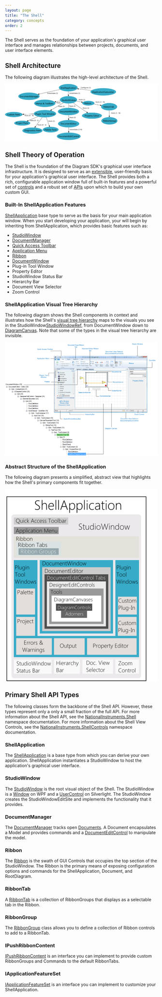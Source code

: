 ```yaml
---
layout: page
title: "The Shell"
category: concepts
order: 2
---
```


The Shell serves as the foundation of your application's graphical user interface and manages relationships between projects, documents, and user interface elements.

## Shell Architecture

The following diagram illustrates the high-level architecture of the Shell.

![ShellRelationships]

## Shell Theory of Operation

The Shell is the foundation of the Diagram SDK's graphical user interface infrastructure. It is designed to serve as an [extensible][plug-in_framework], user-friendly basis for your application's graphical user interface. The Shell provides both a rich, configurable application window full of built-in features and a powerful set of [controls][ShellControlsRef] and a robust set of [APIs][ShellRef] upon which to build your own custom GUI.

### Built-In ShellApplication Features
[ShellApplication][ShellApplicationRef] base type to serve as the basis for your main application window. When you start developing your application, your will begin by inheriting from ShellApplication, which provides basic features such as:

* [StudioWindow][StudioWindowRef]
* [DocumentManager][DocumentManagerRef]
* [Quick Access Toolbar][QuickAccessToolbarRef]
* [Application Menu][ApplicationMenuRef]
* [Ribbon][RibbonRef]
* [DocumentWindow][DocumentWindowRef]
* Plug-in Tool Window
* Property Editor
* StudioWindow Status Bar
* Hierarchy Bar
* Document View Selector
* Zoom Control

### ShellApplication Visual Tree Hierarchy

The following diagram shows the Shell components in context and illustrates how the Shell's [visual tree hierarchy][VisualTreeHierarchyDocs] maps to the visuals you see in the StudioWindow[StudioWindowRef], from DocumentWindow down to [DiagramCanvas][DiagramCanvasRef]. Note that some of the types in the visual tree hierarchy are invisible.

![ShellUIHierarcy]

### Abstract Structure of the ShellApplication

The following diagram presents a simplified, abstract view that highlights how the Shell's primary components fit together.

![ShellStructure]

## Primary Shell API Types

The following classes form the backbone of the Shell API. However, these types represent only a only a small fraction of the full API. For more information about the Shell API, see the [NationalInstruments.Shell][ShellRef] namespace documentation. For more information about the Shell View Controls, see the [NationalInstruments.ShellControls][ShellControlsRef] namespace documentation.

### ShellApplication

The [ShellApplication][ShellApplicationRef] is a base type from which you can derive your own application. ShellApplication instantiates a StudioWindow to host the application's graphical user interface.

### StudioWindow

The [StudioWindow][StudioWindowRef] is the root visual object of the Shell. The StudioWindow is a [Window][MSDN_WindowRef] on WPF and a [UserControl][MSDN_UserControlRef] on Silverlight. The StudioWindow creates the StudioWindowEditSite and implements the functionality that it provides.

### DocumentManager

The [DocumentManager][DocumentManagerRef] tracks open [Documents][DocumentRef]. A Document encapsulates a Model and provides commands and a [DocumentEditControl][DocumentEditControlRef] to manipulate the model.

### Ribbon

The [Ribbon][RibbonRef] is the swath of GUI Controls that occupies the top section of the StudioWindow. The Ribbon is the primary means of exposing configuration options and commands for the ShellApplication, Document, and RootDiagram.

### RibbonTab

A [RibbonTab][RibbonTabRef] is a collection of RibbonGroups that displays as a selectable tab in the Ribbon.

### RibbonGroup

The [RibbonGroup][RibbonGroupRef] class allows you to define a collection of Ribbon controls to add to a RibbonTab.

### IPushRibbonContent

[IPushRibbonContent][IPushRibbonContentRef] is an interface you can implement to provide custom RibbonGroups and Commands to the default RibbonTabs.

### IApplicationFeatureSet

[IApplicationFeatureSet][IApplicationFeatureSetRef] is an interface you can implement to customize your ShellApplication.


[ApplicationMenuRef]: http://xgen.amer.corp.natinst.com/DiagramSDK/html/T_NationalInstruments_Shell_StudioRibbonApplicationMenu.htm
[DiagramCanvasRef]: http://xgen.amer.corp.natinst.com/DiagramSDK/html/T_NationalInstruments_SourceModel_Designer_DiagramCanvas.htm
[DocumentRef]: http://xgen.amer.corp.natinst.com/DiagramSDK/html/T_NationalInstruments_SourceModel_Shell_Document.htm
[DocumentEditControlRef]: http://xgen.amer.corp.natinst.com/DiagramSDK/html/T_NationalInstruments_SourceModel_Shell_DocumentEditControl.htm
[DocumentManagerRef]: http://xgen.amer.corp.natinst.com/DiagramSDK/html/T_NationalInstruments_Shell_DocumentManager.htm
[IApplicationFeatureSetRef]: http://xgen.amer.corp.natinst.com/DiagramSDK/html/T_NationalInstruments_SourceModel_Common_IApplicationFeatureSet.htm
[IPushRibbonContentRef]: http://xgen.amer.corp.natinst.com/DiagramSDK/html/T_NationalInstruments_SourceModel_Shell_IPushRibbonContent.htm		
[QuickAccessToolbarRef]: http://xgen.amer.corp.natinst.com/DiagramSDK/html/T_NationalInstruments_Shell_StudioRibbonQuickAccessToolBar.htm
[RibbonRef]: http://xgen.amer.corp.natinst.com/DiagramSDK/html/T_NationalInstruments_ShellControls_Ribbon_Ribbon.htm
[RibbonGroupRef]: http://xgen.amer.corp.natinst.com/DiagramSDK/html/T_NationalInstruments_ShellControls_Ribbon_RibbonGroup.htm
[RibbonTabRef]: http://xgen.amer.corp.natinst.com/DiagramSDK/html/T_NationalInstruments_ShellControls_Ribbon_RibbonTab.htm
[ShellApplicationRef]: http://xgen.amer.corp.natinst.com/DiagramSDK/html/T_NationalInstruments_Shell_Restricted_ShellApplication.htm
[ShellControlsRef]: http://xgen.amer.corp.natinst.com/DiagramSDK/html/N_NationalInstruments_ShellControls.htm
[ShellRef]: http://xgen.amer.corp.natinst.com/DiagramSDK/html/N_NationalInstruments_Shell.htm
[StudioWindowRef]: http://xgen.amer.corp.natinst.com/DiagramSDK/html/T_NationalInstruments_Shell_StudioWindow.htm
[VisualTreeHierarchyDocs]: http://msdn.microsoft.com/en-us/library/ms753391.aspx#two_trees

[ShellRelationships]: ShellRelationships.png
[ShellStructure]: ShellStructure.png
[ShellUIHierarcy]: ShellUIHierarchy.png

[DocumentWindowRef]: ..\InProgress.html
[plug-in_framework]: ..\InProgress.html


[MSDN_WindowRef]: http://msdn.microsoft.com/en-us/library/system.windows.window.aspx
[MSDN_UserControlRef]: http://msdn.microsoft.com/en-us/library/system.windows.forms.usercontrol.aspx

